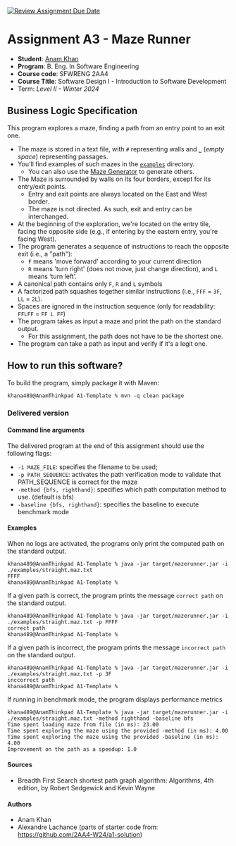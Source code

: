 [![Review Assignment Due Date](https://classroom.github.com/assets/deadline-readme-button-24ddc0f5d75046c5622901739e7c5dd533143b0c8e959d652212380cedb1ea36.svg)](https://classroom.github.com/a/IPHBGZ6v)
# Assignment A3 - Maze Runner

  * **Student**: [Anam Khan](khana489@mcmaster.ca)
  * **Program**: B. Eng. In Software Engineering
  * **Course code**: SFWRENG 2AA4
  * **Course Title**: Software Design I - Introduction to Software Development 
  * Term: *Level II - Winter 2024*

## Business Logic Specification

This program explores a maze, finding a path from an entry point to an exit one.

- The maze is stored in a text file, with `#` representing walls and `␣` (_empty space_) representing passages.
- You’ll find examples of such mazes in the [`examples`](./examples) directory. 
    - You can also use the [Maze Generator](https://github.com/ace-lectures/maze-gen) to generate others.
- The Maze is surrounded by walls on its four borders, except for its entry/exit points.
    - Entry and exit points are always located on the East and West border.
    - The maze is not directed. As such, exit and entry can be interchanged.
- At the beginning of the exploration, we're located on the entry tile, facing the opposite side (e.g., if entering by the eastern entry, you're facing West).
- The program generates a sequence of instructions to reach the opposite exit (i.e., a "path"):
    - `F` means 'move forward' according to your current direction
    - `R` means 'turn right' (does not move, just change direction), and `L` means ‘turn left’. 
- A canonical path contains only `F`, `R` and `L` symbols
- A factorized path squashes together similar instructions (i.e., `FFF` = `3F`, `LL` = `2L`).
- Spaces are ignored in the instruction sequence (only for readability: `FFLFF` = `FF L FF`)
- The program takes as input a maze and print the path on the standard output.
    - For this assignment, the path does not have to be the shortest one.
- The program can take a path as input and verify if it's a legit one.

## How to run this software?

To build the program, simply package it with Maven:

```
khana489@AnamThinkpad A1-Template % mvn -q clean package 
```
### Delivered version

#### Command line arguments

The delivered program at the end of this assignment should use the following flags:

- `-i MAZE_FILE`: specifies the filename to be used;
- `-p PATH_SEQUENCE`: activates the path verification mode to validate that PATH_SEQUENCE is correct for the maze
- `-method {bfs, righthand}`: specifies which path computation method to use. (default is bfs)
- `-baseline {bfs, righthand}`: specifies the baseline to execute benchmark mode

#### Examples

When no logs are activated, the programs only print the computed path on the standard output.

```
khana489@AnamThinkpad A1-Template % java -jar target/mazerunner.jar -i ./examples/straight.maz.txt
FFFF
khana489@AnamThinkpad A1-Template %
```

If a given path is correct, the program prints the message `correct path` on the standard output.

```
khana489@AnamThinkpad A1-Template % java -jar target/mazerunner.jar -i ./examples/straight.maz.txt -p FFFF
correct path
khana489@AnamThinkpad A1-Template %
```

If a given path is incorrect, the program prints the message `incorrect path` on the standard output.

```
khana489@AnamThinkpad A1-Template % java -jar target/mazerunner.jar -i ./examples/straight.maz.txt -p 3F
inccorrect path
khana489@AnamThinkpad A1-Template %
```

If running in benchmark mode, the program displays performance metrics

```
khana489@AnamThinkpad A1-Template % java -jar target/mazerunner.jar -i ./examples/straight.maz.txt -method righthand -baseline bfs
Time spent loading maze from file (in ms): 23.00
Time spent exploring the maze using the provided -method (in ms): 4.00
Time spent exploring the maze using the provided -baseline (in ms): 4.00
Improvement on the path as a speedup: 1.0
```

#### Sources
- Breadth First Search shortest path graph algorithm: Algorithms, 4th edition, by Robert Sedgewick and Kevin Wayne

#### Authors
- Anam Khan
- Alexandre Lachance (parts of starter code from: https://github.com/2AA4-W24/a1-solution)
